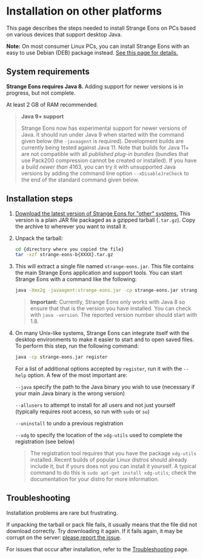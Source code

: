 # Installation on other platforms

This page describes the steps needed to install Strange Eons on PCs based on various devices that support desktop Java.

**Note:** On most consumer Linux PCs, you can install Strange Eons with an easy to use Debian (DEB) package instead. [See this page for details.](um-install-linux.md)

## System requirements

**Strange Eons requires Java 8.** Adding support for newer versions is in progress, but not complete.

At least 2 GB of RAM recommended.

> **Java 9+ support**
>
> Strange Eons now has experimental support for newer versions of Java. It should run under Java 9 when started with the command given below (the `-javaagent` is required). Development builds are currently being tested against Java 11. Note that builds for Java 11+ are not compatible with all *published plug-in bundles* (bundles that use Pack200 compression cannot be created or installed). If you have a build *newer than* 4163, you can try it with unsupported Java versions by adding the command line option `--xDisableJreCheck` to the end of the standard command given below.

## Installation steps

1. [Download the latest version of Strange Eons for "other" systems.](http://cgjennings.ca/eons/download/update.html?platform=other) This version is a plain JAR file packaged as a gzipped tarball (`.tar.gz`). Copy the archive to wherever you want to install it.

2. Unpack the tarball:

   ```bash
   cd {directory where you copied the file}
   tar -xzf strange-eons-b{XXXX}.tar.gz
   ```

3. This will extract a single file named `strange-eons.jar`. This file contains the main Strange Eons application and support tools. You can start Strange Eons with a command like the following:

   ```bash
   java -Xmx2g -javaagent:strange-eons.jar -cp strange-eons.jar strangeeons
   ```
   
   > **Important:** Currently, Strange Eons only works with Java 8 so ensure that that is the version you have installed. You can check with `java -version`. The reported version number should start with 1.8.
   
4. On many Unix-like systems, Strange Eons can integrate itself with the desktop environments to make it easier to start and to open saved files. To perform this step, run the following command:

   ```bash
   java -cp strange-eons.jar register
   ```

   For a list of additional options accepted by `register`, run it with the `--help` option. A few of the most important are:

   `--java` specify the path to the Java binary you wish to use (necessary if your main Java binary is the wrong version)

   `--allusers` to attempt to install for all users and not just yourself (typically requires root access, so run with `sudo` or `su`)

   `--uninstall` to undo a previous registration

   `--xdg` to specify the location of the `xdg-utils` used to complete the registration (see below)
   
   >The registration tool requires that you have the package `xdg-utils` installed. Recent builds of popular Linux distros should already include it, but if yours does not you can install it yourself. A typical command to do this is `sudo apt-get install xdg-utils`; check the documentation for your distro for more information.

## Troubleshooting

Installation problems are rare but frustrating.

If unpacking the tarball or pack file fails, it usually means that the file did not download correctly. Try downloading it again. If it fails again, it may be corrupt on the server: [please report the issue](https://cgjennings.ca/contact.html).

For issues that occur after installation, refer to the [Troubleshooting](um-install-troubleshooting.md) page.

